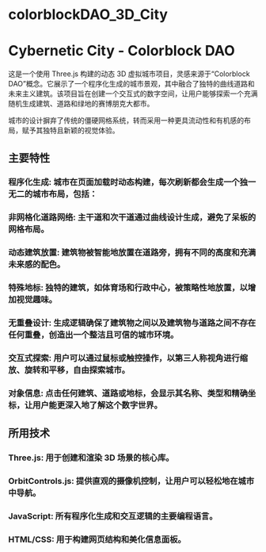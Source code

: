 # colorblockDAO_3D_City
# Cybernetic City - Colorblock DAO
这是一个使用 Three.js 构建的动态 3D 虚拟城市项目，灵感来源于“Colorblock DAO”概念。它展示了一个程序化生成的城市景观，其中融合了独特的曲线道路和未来主义建筑。该项目旨在创建一个交互式的数字空间，让用户能够探索一个充满随机生成建筑、道路和绿地的赛博朋克大都市。

城市的设计摒弃了传统的僵硬网格系统，转而采用一种更具流动性和有机感的布局，赋予其独特且新颖的视觉体验。

## 主要特性
### 程序化生成: 城市在页面加载时动态构建，每次刷新都会生成一个独一无二的城市布局，包括：

### 非网格化道路网络: 主干道和次干道通过曲线设计生成，避免了呆板的网格布局。

### 动态建筑放置: 建筑物被智能地放置在道路旁，拥有不同的高度和充满未来感的配色。

### 特殊地标: 独特的建筑，如体育场和行政中心，被策略性地放置，以增加视觉趣味。

### 无重叠设计: 生成逻辑确保了建筑物之间以及建筑物与道路之间不存在任何重叠，创造出一个整洁且可信的城市环境。

### 交互式探索: 用户可以通过鼠标或触控操作，以第三人称视角进行缩放、旋转和平移，自由探索城市。

### 对象信息: 点击任何建筑、道路或地标，会显示其名称、类型和精确坐标，让用户能更深入地了解这个数字世界。

## 所用技术
### Three.js: 用于创建和渲染 3D 场景的核心库。

### OrbitControls.js: 提供直观的摄像机控制，让用户可以轻松地在城市中导航。

### JavaScript: 所有程序化生成和交互逻辑的主要编程语言。

### HTML/CSS: 用于构建网页结构和美化信息面板。
